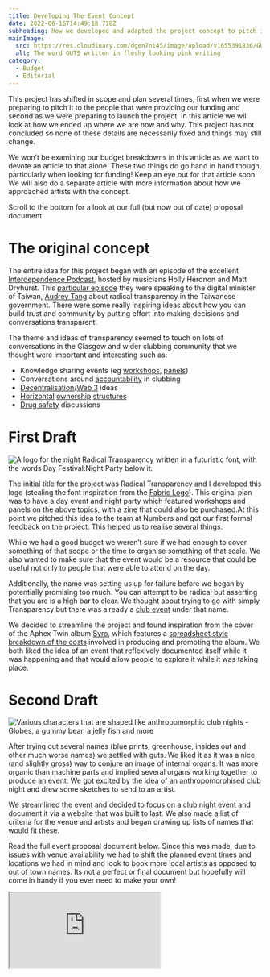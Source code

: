```yaml
---
title: Developing The Event Concept
date: 2022-06-16T14:49:18.718Z
subheading: How we developed and adapted the project concept to pitch it for funding.
mainImage:
  src: https://res.cloudinary.com/dgen7ni45/image/upload/v1655391836/GUTS_logo_v1_-_Cycles_jshkoq.png
  alt: The word GUTS written in fleshy looking pink writing
category:
  - Budget
  - Editorial
---
```

This project has shifted in scope and plan several times, first when we were preparing to pitch it to the people that were providing our funding and second as we were preparing to launch the project. In this article we will look at how we ended up where we are now and why. This project has not concluded so none of these details are necessarily fixed and things may still change. 

We won’t be examining our budget breakdowns in this article as we want to devote an article to that alone. These two things do go hand in hand though, particularly when looking for funding! Keep an eye out for that article soon. We will also do a separate article with more information about how we approached artists with the concept.

Scroll to the bottom for a look at our full (but now out of date) proposal document.

# **The original concept**

The entire idea for this project began with an episode of the excellent [Interdependence Podcast](https://interdependence.fm/), hosted by musicians Holly Herdnon and Matt Dryhurst. This [particular episode](https://interdependence.fm/episodes/radical-transparency-humor-disinformation-poetry-for-machines-avatar-politicians-and-giving-non-human-entities-a-vote-with-digital-minister-of-taiwan-audrey-tang-X36XnWVg) they were speaking to the digital minister of Taiwan, [Audrey Tang](https://twitter.com/audreyt?ref_src=twsrc%5Egoogle%7Ctwcamp%5Eserp%7Ctwgr%5Eauthor) about radical transparency in the Taiwanese government. There were some really inspiring ideas about how you can build trust and community by putting effort into making decisions and conversations transparent.

The theme and ideas of transparency seemed to touch on lots of conversations in the Glasgow and wider clubbing community that we thought were important and interesting such as:

* Knowledge sharing events (eg [workshops](https://www.theskinny.co.uk/clubs/interviews/ifeoluwa-on-intervention-and-decentralising-dance-music), [panels](https://www.somaskool.com/))
* Conversations around [accountability](https://ra.co/features/3857) in clubbing
* [Decentralisation](https://www.waterandmusic.com/)/[Web 3](https://www.ninaprotocol.com/) ideas
* [Horizontal](https://www.instagram.com/bonjourglasgow/?hl=en) [ownership](https://glasgowautonomous.weebly.com/) [structures](https://www.wharfchambers.org/)
* [Drug safety](https://wearetheloop.org/) discussions

# First Draft

![A logo for the night Radical Transparency written in a futuristic font, with the words Day Festival:Night Party below it. ](https://res.cloudinary.com/dgen7ni45/image/upload/v1655391108/Powerpoint_cover_agny47.png "One Version of the Radical Transparency logo")

The initial title for the project was Radical Transparency and I developed this logo (stealing the font inspiration from the [Fabric Logo](https://www.fabriclondon.com/)). This original plan was to have a day event and night party which featured workshops and panels on the above topics, with a zine that could also be purchased.At this point we pitched this idea to the team at Numbers and got our first formal feedback on the project. This helped us to realise several things. 

While we had a good budget we weren’t sure if we had enough to cover something of that scope or the time to organise something of that scale. We also wanted to make sure that the event would be a resource that could be useful not only to people that were able to attend on the day.

Additionally, the name was setting us up for failure before we began by potentially promising too much. You can attempt to be radical but asserting that you are is a high bar to clear. We thought about trying to go with simply Transparency but there was already a [club event](https://swg3.tv/events/2022/may/transparency-by-frazi-er) under that name.

We decided to streamline the project and found inspiration from the cover of the Aphex Twin album [Syro](https://upload.wikimedia.org/wikipedia/commons/8/8c/Syro_album_cover.jpg), which features a [spreadsheet style breakdown of the costs](https://docs.google.com/spreadsheets/d/1aRsjyfaQv-g7ymJ0RX2ea8dr9ikctzLQGOUTNQ0VjUY/pubhtml?gid=488596311&single=true) involved in producing and promoting the album. We both liked the idea of an event that reflexively documented itself while it was happening and that would allow people to explore it while it was taking place.

# Second Draft

![Various characters that are shaped like anthropomorphic club nights - Globes, a gummy bear, a jelly fish and more](https://res.cloudinary.com/dgen7ni45/image/upload/v1655391265/Adobe_Scan_12_Jun_2022_ng5blp.png "Character Sketches")

After trying out several names (blue prints, greenhouse, insides out and other much worse names) we settled with guts. We liked it as it was a nice (and slightly gross) way to conjure an image of internal organs. It was more organic than machine parts and implied several organs working together to produce an event. We got excited by the idea of an anthropomorphised club night and drew some sketches to send to an artist. 

We streamlined the event and decided to focus on a club night event and document it via a website that was built to last. We also made a list of criteria for the venue and artists and began drawing up lists of names that would fit these.

Read the full event proposal document below. Since this was made, due to issues with venue availability we had to shift the planned event times and locations we had in mind and look to book more local artists as opposed to out of town names. Its not a perfect or final document but hopefully will come in handy if you ever need to make your own!

<iframe src="https://docs.google.com/document/d/e/2PACX-1vSBajqtNlwBO8KlsSqsS71vAV88aj6mtWnNkhTEzYwJPWa6nREpHuK6wqSt78AuTNolegh7cdZk2B3n/pub?embedded=true"></iframe>